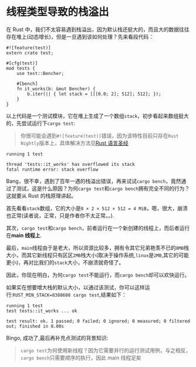 # 线程类型导致的栈溢出

在 Rust 中，我们不太容易遇到栈溢出，因为默认栈还挺大的，而且大的数据往往存在堆上(动态增长)，但是一旦遇到该如何处理？先来看段代码：

```rust,ignore,mdbook-runnable
#![feature(test)]
extern crate test;

#[cfg(test)]
mod tests {
    use test::Bencher;

    #[bench]
    fn it_works(b: &mut Bencher) {
        b.iter(|| { let stack = [[[0.0; 2]; 512]; 512]; });
    }
}
```

以上代码是一个测试模块，它在堆上生成了一个数组`stack`，初步看起来数组挺大的，先尝试运行下`cargo test`:

> 你很可能会遇到`#![feature(test)]`错误，因为该特性目前只存在`Rust Nightly`版本上，具体解决方法见[Rust 语言圣经](https://course.rs/appendix/rust-version.html#在指定目录使用-rust-nightly)

```console
running 1 test

thread 'tests::it_works' has overflowed its stack
fatal runtime error: stack overflow
```

Bang，很不幸，遇到了百年一遇的栈溢出错误，再来试试`cargo bench`，竟然通过了测试，这是什么原因？为何`cargo test`和`cargo bench`拥有完全不同的行为？这就要从 Rust 的栈原理讲起。

首先看看`stack`数组，它的大小是`8 × 2 × 512 × 512 = 4 MiB`，嗯，很大，崩溃也正常(读者说，正常，只是作者你不太正常。。).

其次，`cargo test`和`cargo bench`，前者运行在一个新创建的线程上，而后者运行在**main 线程上**.

最后，`main`线程由于是老大，所以资源比较多，拥有令其它兄弟艳羡不已的`8MB`栈大小，而其它新线程只有区区`2MB`栈大小(取决于操作系统,`linux`是`2MB`,其它的可能更小)，再对比我们的`stack`大小，不崩溃就奇怪了。

因此，你现在明白，为何`cargo test`不能运行，而`cargo bench`却可以欢快运行。

如果实在想要增大栈的默认大小，以通过该测试，你可以这样运行:`RUST_MIN_STACK=8388608 cargo test`,结果如下：

```console
running 1 test
test tests::it_works ... ok

test result: ok. 1 passed; 0 failed; 0 ignored; 0 measured; 0 filtered out; finished in 0.00s
```

Bingo, 成功了,最后再补充点测试的背景知识:

> `cargo test`为何使用新线程？因为它需要并行的运行测试用例，与之相反，`cargo bench`只需要顺序的执行，因此 main 线程足矣
